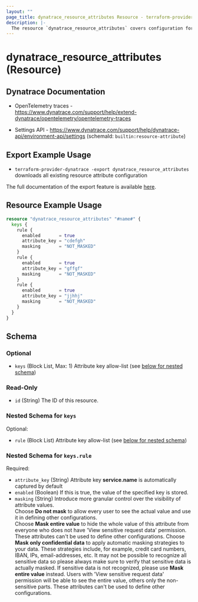 ```yaml
---
layout: ""
page_title: dynatrace_resource_attributes Resource - terraform-provider-dynatrace"
description: |-
  The resource `dynatrace_resource_attributes` covers configuration for resource attributes
---
```


# dynatrace_resource_attributes (Resource)

## Dynatrace Documentation

- OpenTelemetry traces - https://www.dynatrace.com/support/help/extend-dynatrace/opentelemetry/opentelemetry-traces

- Settings API - https://www.dynatrace.com/support/help/dynatrace-api/environment-api/settings (schemaId: `builtin:resource-attribute`)

## Export Example Usage

- `terraform-provider-dynatrace -export dynatrace_resource_attributes` downloads all existing resource attribute configuration

The full documentation of the export feature is available [here](https://registry.terraform.io/providers/dynatrace-oss/dynatrace/latest/docs/guides/export-v2).

## Resource Example Usage

```terraform
resource "dynatrace_resource_attributes" "#name#" {
  keys {
    rule {
      enabled       = true
      attribute_key = "cdefgh"
      masking       = "NOT_MASKED"
    }
    rule {
      enabled       = true
      attribute_key = "gffgf"
      masking       = "NOT_MASKED"
    }
    rule {
      enabled       = true
      attribute_key = "jjhhj"
      masking       = "NOT_MASKED"
    }
  }
}
```

<!-- schema generated by tfplugindocs -->
## Schema

### Optional

- `keys` (Block List, Max: 1) Attribute key allow-list (see [below for nested schema](#nestedblock--keys))

### Read-Only

- `id` (String) The ID of this resource.

<a id="nestedblock--keys"></a>
### Nested Schema for `keys`

Optional:

- `rule` (Block List) Attribute key allow-list (see [below for nested schema](#nestedblock--keys--rule))

<a id="nestedblock--keys--rule"></a>
### Nested Schema for `keys.rule`

Required:

- `attribute_key` (String) Attribute key **service.name** is automatically captured by default
- `enabled` (Boolean) If this is true, the value of the specified key is stored.
- `masking` (String) Introduce more granular control over the visibility of attribute values.  
Choose **Do not mask** to allow every user to see the actual value and use it in defining other configurations.  
Choose **Mask entire value** to hide the whole value of this attribute from everyone who does not have 'View sensitive request data' permission. These attributes can't be used to define other configurations. 
Choose **Mask only confidential data** to apply automatic masking strategies to your data. These strategies include, for example, credit card numbers, IBAN, IPs, email-addresses, etc. It may not be possible to recognize all sensitive data so please always make sure to verify that sensitive data is actually masked. If sensitive data is not recognized, please use **Mask entire value** instead. Users with 'View sensitive request data' permission will be able to see the entire value, others only the non-sensitive parts. These attributes can't be used to define other configurations.
 